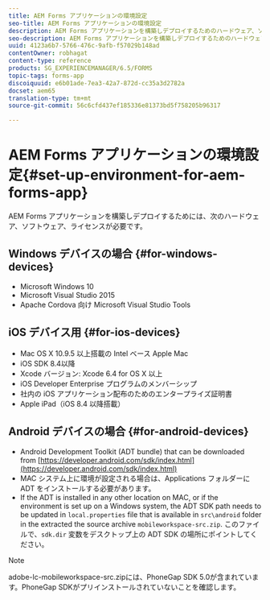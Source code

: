 ```yaml
---
title: AEM Forms アプリケーションの環境設定
seo-title: AEM Forms アプリケーションの環境設定
description: AEM Forms アプリケーションを構築しデプロイするためのハードウェア、ソフトウェア、ライセンス。
seo-description: AEM Forms アプリケーションを構築しデプロイするためのハードウェア、ソフトウェア、ライセンス。
uuid: 4123a6b7-5766-476c-9afb-f57029b148ad
contentOwner: robhagat
content-type: reference
products: SG_EXPERIENCEMANAGER/6.5/FORMS
topic-tags: forms-app
discoiquuid: e6b01ade-7ea3-42a7-872d-cc35a3d2782a
docset: aem65
translation-type: tm+mt
source-git-commit: 56c6cfd437ef185336e81373bd5f758205b96317

---
```



# AEM Forms アプリケーションの環境設定{#set-up-environment-for-aem-forms-app}

AEM Forms アプリケーションを構築しデプロイするためには、次のハードウェア、ソフトウェア、ライセンスが必要です。

## Windows デバイスの場合 {#for-windows-devices}

* Microsoft Windows 10
* Microsoft Visual Studio 2015
* Apache Cordova 向け Microsoft Visual Studio Tools

## iOS デバイス用 {#for-ios-devices}

* Mac OS X 10.9.5 以上搭載の Intel ベース Apple Mac
* iOS SDK 8.4以降
* Xcode バージョン: Xcode 6.4 for OS X 以上
* iOS Developer Enterprise プログラムのメンバーシップ
* 社内の iOS アプリケーション配布のためのエンタープライズ証明書
* Apple iPad（iOS 8.4 以降搭載）

## Android デバイスの場合 {#for-android-devices}

* Android Development Toolkit (ADT bundle) that can be downloaded from [https://developer.android.com/sdk/index.html](https://developer.android.com/sdk/index.html)
* MAC システム上に環境が設定される場合は、Applications フォルダーに ADT をインストールする必要があります。
* If the ADT is installed in any other location on MAC, or if the environment is set up on a Windows system, the ADT SDK path needs to be updated in `local.properties` file that is available in `src\android` folder in the extracted the source archive `mobileworkspace-src.zip`. このファイルで、`sdk.dir` 変数をデスクトップ上の ADT SDK の場所にポイントしてください。

>[!NOTE]
>
>adobe-lc-mobileworkspace-src.zipには、PhoneGap SDK 5.0が含まれています。PhoneGap SDKがプリインストールされていないことを確認します。
